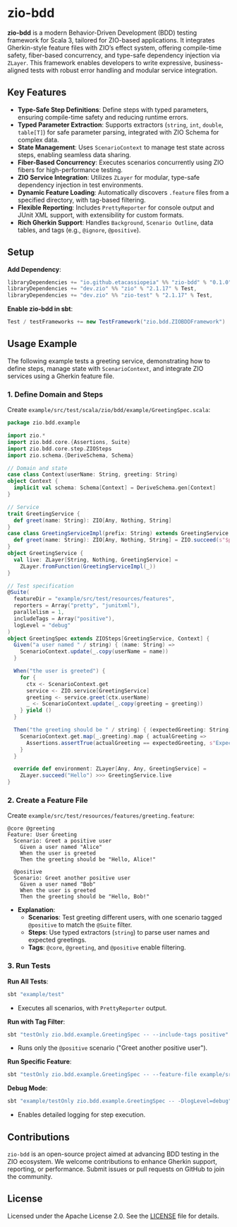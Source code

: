 # zio-bdd

**zio-bdd** is a modern Behavior-Driven Development (BDD) testing framework for Scala 3, tailored for ZIO-based applications. It integrates Gherkin-style feature files with ZIO’s effect system, offering compile-time safety, fiber-based concurrency, and type-safe dependency injection via `ZLayer`. This framework enables developers to write expressive, business-aligned tests with robust error handling and modular service integration.

## Key Features
- **Type-Safe Step Definitions**: Define steps with typed parameters, ensuring compile-time safety and reducing runtime errors.
- **Typed Parameter Extraction**: Supports extractors (`string`, `int`, `double`, `table[T]`) for safe parameter parsing, integrated with ZIO Schema for complex data.
- **State Management**: Uses `ScenarioContext` to manage test state across steps, enabling seamless data sharing.
- **Fiber-Based Concurrency**: Executes scenarios concurrently using ZIO fibers for high-performance testing.
- **ZIO Service Integration**: Utilizes `ZLayer` for modular, type-safe dependency injection in test environments.
- **Dynamic Feature Loading**: Automatically discovers `.feature` files from a specified directory, with tag-based filtering.
- **Flexible Reporting**: Includes `PrettyReporter` for console output and JUnit XML support, with extensibility for custom formats.
- **Rich Gherkin Support**: Handles `Background`, `Scenario Outline`, data tables, and tags (e.g., `@ignore`, `@positive`).

## Setup

**Add Dependency**:
```scala
libraryDependencies += "io.github.etacassiopeia" %% "zio-bdd" % "0.1.0" % Test,
libraryDependencies += "dev.zio" %% "zio" % "2.1.17" % Test,
libraryDependencies += "dev.zio" %% "zio-test" % "2.1.17" % Test,
```

**Enable zio-bdd in sbt**:
```scala
Test / testFrameworks += new TestFramework("zio.bdd.ZIOBDDFramework")
```

## Usage Example

The following example tests a greeting service, demonstrating how to define steps, manage state with `ScenarioContext`, and integrate ZIO services using a Gherkin feature file.

### 1. Define Domain and Steps

Create `example/src/test/scala/zio/bdd/example/GreetingSpec.scala`:

```scala
package zio.bdd.example

import zio.*
import zio.bdd.core.{Assertions, Suite}
import zio.bdd.core.step.ZIOSteps
import zio.schema.{DeriveSchema, Schema}

// Domain and state
case class Context(userName: String, greeting: String)
object Context {
  implicit val schema: Schema[Context] = DeriveSchema.gen[Context]
}

// Service
trait GreetingService {
  def greet(name: String): ZIO[Any, Nothing, String]
}
case class GreetingServiceImpl(prefix: String) extends GreetingService {
  def greet(name: String): ZIO[Any, Nothing, String] = ZIO.succeed(s"$prefix, $name!")
}
object GreetingService {
  val live: ZLayer[String, Nothing, GreetingService] =
    ZLayer.fromFunction(GreetingServiceImpl(_))
}

// Test specification
@Suite(
  featureDir = "example/src/test/resources/features",
  reporters = Array("pretty", "junitxml"),
  parallelism = 1,
  includeTags = Array("positive"),
  logLevel = "debug"
)
object GreetingSpec extends ZIOSteps[GreetingService, Context] {
  Given("a user named " / string) { (name: String) =>
    ScenarioContext.update(_.copy(userName = name))
  }

  When("the user is greeted") {
    for {
      ctx <- ScenarioContext.get
      service <- ZIO.service[GreetingService]
      greeting <- service.greet(ctx.userName)
      _ <- ScenarioContext.update(_.copy(greeting = greeting))
    } yield ()
  }

  Then("the greeting should be " / string) { (expectedGreeting: String) =>
    ScenarioContext.get.map(_.greeting).map { actualGreeting =>
      Assertions.assertTrue(actualGreeting == expectedGreeting, s"Expected '$expectedGreeting', got '$actualGreeting'")
    }
  }

  override def environment: ZLayer[Any, Any, GreetingService] =
    ZLayer.succeed("Hello") >>> GreetingService.live
}
```

### 2. Create a Feature File

Create `example/src/test/resources/features/greeting.feature`:

```gherkin
@core @greeting
Feature: User Greeting
  Scenario: Greet a positive user
    Given a user named "Alice"
    When the user is greeted
    Then the greeting should be "Hello, Alice!"

  @positive
  Scenario: Greet another positive user
    Given a user named "Bob"
    When the user is greeted
    Then the greeting should be "Hello, Bob!"
```

- **Explanation**:
  - **Scenarios**: Test greeting different users, with one scenario tagged `@positive` to match the `@Suite` filter.
  - **Steps**: Use typed extractors (`string`) to parse user names and expected greetings.
  - **Tags**: `@core`, `@greeting`, and `@positive` enable filtering.

### 3. Run Tests

**Run All Tests**:
```bash
sbt "example/test"
```
- Executes all scenarios, with `PrettyReporter` output.

**Run with Tag Filter**:
```bash
sbt "testOnly zio.bdd.example.GreetingSpec -- --include-tags positive"
```
- Runs only the `@positive` scenario ("Greet another positive user").

**Run Specific Feature**:
```bash
sbt "testOnly zio.bdd.example.GreetingSpec -- --feature-file example/src/test/resources/features/greeting.feature"
```

**Debug Mode**:
```bash
sbt "example/testOnly zio.bdd.example.GreetingSpec -- -DlogLevel=debug"
```
- Enables detailed logging for step execution.

## Contributions

`zio-bdd` is an open-source project aimed at advancing BDD testing in the ZIO ecosystem. We welcome contributions to enhance Gherkin support, reporting, or performance. Submit issues or pull requests on GitHub to join the community.

## License

Licensed under the Apache License 2.0. See the [LICENSE](LICENSE) file for details.
